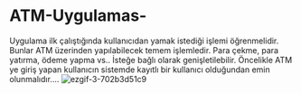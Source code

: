 # ATM-Uygulamas-
Uygulama ilk çalıştığında kullanıcıdan yamak istediği işlemi öğrenmelidir. Bunlar ATM üzerinden yapılabilecek temem işlemledir. Para çekme, para yatırma, ödeme yapma vs.. İsteğe bağlı olarak genişletilebilir. Öncelikle ATM ye giriş yapan kullanıcın sistemde kayıtlı bir kullanıcı olduğundan emin olunmalıdır....
![ezgif-3-702b3d51c9](https://github.com/Hossein-Babakhani/ATM-Uygulamas-/assets/169270653/144b8739-57f6-4e1c-8d18-4a5b576465d3)
